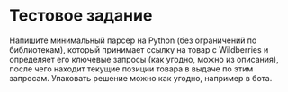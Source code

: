 # Тестовое задание

Напишите минимальный парсер на Python (без ограничений по библиотекам), который принимает ссылку на товар с Wildberries и определяет его ключевые запросы (как угодно, можно из описания), после чего находит текущие позиции товара в выдаче по этим запросам. Упаковать решение можно как угодно, например в бота.
